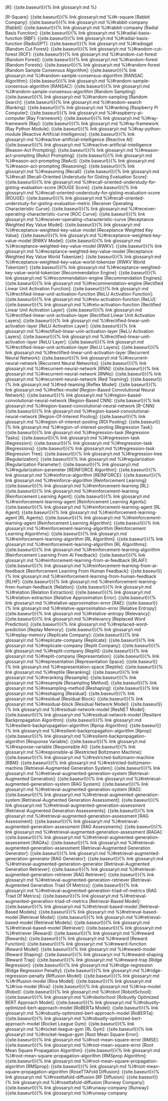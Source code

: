 [R]: {{site.baseurl}}{% link glossary/r.md %}

[R-Square]: {{site.baseurl}}{% link glossary/r.md %}#r-square
[Rabbit Company]: {{site.baseurl}}{% link glossary/r.md %}#rabbit-company
[Rabbit]: {{site.baseurl}}{% link glossary/r.md %}#rabbit-company
[Radial Basis Function]: {{site.baseurl}}{% link glossary/r.md %}#radial-basis-function
[RBF]: {{site.baseurl}}{% link glossary/r.md %}#radial-basis-function
[RadioGPT]: {{site.baseurl}}{% link glossary/r.md %}#radiogpt
[Random Cut Forest]: {{site.baseurl}}{% link glossary/r.md %}#random-cut-forest
[RCF]: {{site.baseurl}}{% link glossary/r.md %}#random-cut-forest
[Random Forest]: {{site.baseurl}}{% link glossary/r.md %}#random-forest
[Random Forests]: {{site.baseurl}}{% link glossary/r.md %}#random-forest
[Random Sample Consensus Algorithm]: {{site.baseurl}}{% link glossary/r.md %}#random-sample-consensus-algorithm
[RANSAC Algorithm]: {{site.baseurl}}{% link glossary/r.md %}#random-sample-consensus-algorithm
[RANSAC]: {{site.baseurl}}{% link glossary/r.md %}#random-sample-consensus-algorithm
[Random Sampling]: {{site.baseurl}}{% link glossary/r.md %}#random-sampling
[Random Search]: {{site.baseurl}}{% link glossary/r.md %}#random-search
[Ranking]: {{site.baseurl}}{% link glossary/r.md %}#ranking
[Raspberry Pi Computer]: {{site.baseurl}}{% link glossary/r.md %}#raspberry-pi-computer
[Ray Framework]: {{site.baseurl}}{% link glossary/r.md %}#ray-framework
[Ray]: {{site.baseurl}}{% link glossary/r.md %}#ray-framework
[Ray Python Module]: {{site.baseurl}}{% link glossary/r.md %}#ray-python-module
[Reactive Artificial Intelligence]: {{site.baseurl}}{% link glossary/r.md %}#reactive-artificial-intelligence
[Reactive AI]: {{site.baseurl}}{% link glossary/r.md %}#reactive-artificial-intelligence
[Reason-Act Prompting]: {{site.baseurl}}{% link glossary/r.md %}#reason-act-prompting
[ReAct Prompting]: {{site.baseurl}}{% link glossary/r.md %}#reason-act-prompting
[ReAct]: {{site.baseurl}}{% link glossary/r.md %}#reason-act-prompting
[Reasoning]: {{site.baseurl}}{% link glossary/r.md %}#reasoning
[Recall]: {{site.baseurl}}{% link glossary/r.md %}#recall
[Recall-Oriented Understudy for Gisting Evaluation Score]: {{site.baseurl}}{% link glossary/r.md %}#recall-oriented-understudy-for-gisting-evaluation-score
[ROUGE Score]: {{site.baseurl}}{% link glossary/r.md %}#recall-oriented-understudy-for-gisting-evaluation-score
[ROUGE]: {{site.baseurl}}{% link glossary/r.md %}#recall-oriented-understudy-for-gisting-evaluation-metric
[Receiver Operating Characteristic Curve]: {{site.baseurl}}{% link glossary/r.md %}#receiver-operating-characteristic-curve
[ROC Curve]: {{site.baseurl}}{% link glossary/r.md %}#receiver-operating-characteristic-curve
[Receptance Weighted Key Value Model]: {{site.baseurl}}{% link glossary/r.md %}#receptance-weighted-key-value-model
[Receptance Weighted Key Value]: {{site.baseurl}}{% link glossary/r.md %}#receptance-weighted-key-value-model
[RWKV Model]: {{site.baseurl}}{% link glossary/r.md %}#receptance-weighted-key-value-model
[RWKV]: {{site.baseurl}}{% link glossary/r.md %}#receptance-weighted-key-value-model
[Receptance Weighted Key Value World Tokenizer]: {{site.baseurl}}{% link glossary/r.md %}#receptance-weighted-key-value-world-tokenizer
[RWKV World Tokenizer]: {{site.baseurl}}{% link glossary/r.md %}#receptance-weighted-key-value-world-tokenizer
[Recommendation Engine]: {{site.baseurl}}{% link glossary/r.md %}#recommendation-engine
[Recommendation Engines]: {{site.baseurl}}{% link glossary/r.md %}#recommendation-engine
[Rectified Linear Unit Activation Function]: {{site.baseurl}}{% link glossary/r.md %}#rectified-linear-unit-activation-function
[ReLU Activation Function]: {{site.baseurl}}{% link glossary/r.md %}#relu-activation-function
[ReLU]: {{site.baseurl}}{% link glossary/r.md %}#relu-activation-function
[Rectified Linear Unit Activation Layer]: {{site.baseurl}}{% link glossary/r.md %}#rectified-linear-unit-activation-layer
[Rectified Linear Unit Activation Layers]: {{site.baseurl}}{% link glossary/r.md %}#rectified-linear-unit-activation-layer
[ReLU Activation Layer]: {{site.baseurl}}{% link glossary/r.md %}#rectified-linear-unit-activation-layer
[ReLU Activation Layers]: {{site.baseurl}}{% link glossary/r.md %}#rectified-linear-unit-activation-layer
[ReLU Layer]: {{site.baseurl}}{% link glossary/r.md %}#rectified-linear-unit-activation-layer
[ReLU Layers]: {{site.baseurl}}{% link glossary/r.md %}#rectified-linear-unit-activation-layer
[Recurrent Neural Network]: {{site.baseurl}}{% link glossary/r.md %}#recurrent-neural-network
[Recurrent Neural Networks]: {{site.baseurl}}{% link glossary/r.md %}#recurrent-neural-network
[RNN]: {{site.baseurl}}{% link glossary/r.md %}#recurrent-neural-network
[RNNs]: {{site.baseurl}}{% link glossary/r.md %}#recurrent-neural-network
[Red Teaming]: {{site.baseurl}}{% link glossary/r.md %}#red-teaming
[Reflex Model]: {{site.baseurl}}{% link glossary/r.md %}#reflex-model
[Region-Based Convolutional Neural Network]: {{site.baseurl}}{% link glossary/r.md %}#region-based-convolutional-neural-network
[Region-Based CNN]: {{site.baseurl}}{% link glossary/r.md %}#region-based-convolutional-neural-network
[R-CNN]: {{site.baseurl}}{% link glossary/r.md %}#region-based-convolutional-neural-network
[Region-Of-Interest Pooling]: {{site.baseurl}}{% link glossary/r.md %}#region-of-interest-pooling
[ROI Pooling]: {{site.baseurl}}{% link glossary/r.md %}#region-of-interest-pooling
[Regression Task]: {{site.baseurl}}{% link glossary/r.md %}#regression-task
[Regression Tasks]: {{site.baseurl}}{% link glossary/r.md %}#regression-task
[Regression]: {{site.baseurl}}{% link glossary/r.md %}#regression-task
[Regressions]: {{site.baseurl}}{% link glossary/r.md %}#regression-task
[Regression Tree]: {{site.baseurl}}{% link glossary/r.md %}#regression-tree
[Regularization]: {{site.baseurl}}{% link glossary/r.md %}#regularization
[Regularization Parameter]: {{site.baseurl}}{% link glossary/r.md %}#regularization-parameter
[REINFORCE Algorithm]: {{site.baseurl}}{% link glossary/r.md %}#reinforce-algorithm
[REINFORCE]: {{site.baseurl}}{% link glossary/r.md %}#reinforce-algorithm
[Reinforcement Learning]: {{site.baseurl}}{% link glossary/r.md %}#reinforcement-learning
[RL]: {{site.baseurl}}{% link glossary/r.md %}#reinforcement-learning
[Reinforcement Learning Agent]: {{site.baseurl}}{% link glossary/r.md %}#reinforcement-learning-agent
[Reinforcement Learning Agents]: {{site.baseurl}}{% link glossary/r.md %}#reinforcement-learning-agent
[RL Agent]: {{site.baseurl}}{% link glossary/r.md %}#reinforcement-learning-agent
[RL Agents]: {{site.baseurl}}{% link glossary/r.md %}#reinforcement-learning-agent
[Reinforcement Learning Algorithm]: {{site.baseurl}}{% link glossary/r.md %}#reinforcement-learning-algorithm
[Reinforcement Learning Algorithms]: {{site.baseurl}}{% link glossary/r.md %}#reinforcement-learning-algorithm
[RL Algorithm]: {{site.baseurl}}{% link glossary/r.md %}#reinforcement-learning-algorithm
[RL Algorithms]: {{site.baseurl}}{% link glossary/r.md %}#reinforcement-learning-algorithm
[Reinforcement Learning From AI Feedback]: {{site.baseurl}}{% link glossary/r.md %}#reinforcement-learning-from-ai-feedback
[RLAIF]: {{site.baseurl}}{% link glossary/r.md %}#reinforcement-learning-from-ai-feedback
[Reinforcement Learning From Human Feedback]: {{site.baseurl}}{% link glossary/r.md %}#reinforcement-learning-from-human-feedback
[RLHF]: {{site.baseurl}}{% link glossary/r.md %}#reinforcement-learning-from-human-feedback
[Relation]: {{site.baseurl}}{% link glossary/r.md %}#relation
[Relation Extraction]: {{site.baseurl}}{% link glossary/r.md %}#relation-extraction
[Relative Approximation Error]: {{site.baseurl}}{% link glossary/r.md %}#relative-approximation-error
[RAE]: {{site.baseurl}}{% link glossary/r.md %}#relative-approximation-error
[Relative Entropy]: {{site.baseurl}}{% link glossary/r.md %}#relative-entropy
[Relevancy]: {{site.baseurl}}{% link glossary/r.md %}#relevancy
[Replaced Word Prediction]: {{site.baseurl}}{% link glossary/r.md %}#replaced-word-prediction
[Replay Memory]: {{site.baseurl}}{% link glossary/r.md %}#replay-memory
[Replicate Company]: {{site.baseurl}}{% link glossary/r.md %}#replicate-company
[Replicate]: {{site.baseurl}}{% link glossary/r.md %}#replicate-company
[Replit Company]: {{site.baseurl}}{% link glossary/r.md %}#replit-company
[Replit]: {{site.baseurl}}{% link glossary/r.md %}#replit-company
[Representation]: {{site.baseurl}}{% link glossary/r.md %}#representation
[Representation Space]: {{site.baseurl}}{% link glossary/r.md %}#representation-space
[Reptile]: {{site.baseurl}}{% link glossary/r.md %}#reptile
[Reranking]: {{site.baseurl}}{% link glossary/r.md %}#reranking
[Resample]: {{site.baseurl}}{% link glossary/r.md %}#resample
[Resampling Method]: {{site.baseurl}}{% link glossary/r.md %}#resampling-method
[Reshaping]: {{site.baseurl}}{% link glossary/r.md %}#reshaping
[Residual]: {{site.baseurl}}{% link glossary/r.md %}#residual
[Residual Block]: {{site.baseurl}}{% link glossary/r.md %}#residual-block
[Residual Network Model]: {{site.baseurl}}{% link glossary/r.md %}#residual-network-model
[ResNET Model]: {{site.baseurl}}{% link glossary/r.md %}#residual-network-model
[Resilient Backpropagation Algorithm]: {{site.baseurl}}{% link glossary/r.md %}#resilient-backpropagation-algorithm
[Rprop Algorithm]: {{site.baseurl}}{% link glossary/r.md %}#resilient-backpropagation-algorithm
[Rprop]: {{site.baseurl}}{% link glossary/r.md %}#resilient-backpropagation-algorithm
[Response Variable]: {{site.baseurl}}{% link glossary/r.md %}#response-variable
[Responsible AI]: {{site.baseurl}}{% link glossary/r.md %}#responsible-ai
[Restricted Boltzmann Machine]: {{site.baseurl}}{% link glossary/r.md %}#restricted-boltzmann-machine
[RBM]: {{site.baseurl}}{% link glossary/r.md %}#restricted-boltzmann-machine
[Retrieval-Augmented Generation System]: {{site.baseurl}}{% link glossary/r.md %}#retrieval-augmented-generation-system
[Retrieval-Augmented Generation]: {{site.baseurl}}{% link glossary/r.md %}#retrieval-augmented-generation-system
[RAG System]: {{site.baseurl}}{% link glossary/r.md %}#retrieval-augmented-generation-system
[RAG]: {{site.baseurl}}{% link glossary/r.md %}#retrieval-augmented-generation-system
[Retrieval-Augmented Generation Assessment]: {{site.baseurl}}{% link glossary/r.md %}#retrieval-augmented-generation-assessment
[Retrieval-Augmented Generation Assessments]: {{site.baseurl}}{% link glossary/r.md %}#retrieval-augmented-generation-assessment
[RAG Assessment]: {{site.baseurl}}{% link glossary/r.md %}#retrieval-augmented-generation-assessment
[RAG Assessments]: {{site.baseurl}}{% link glossary/r.md %}#retrieval-augmented-generation-assessment
[RAGA]: {{site.baseurl}}{% link glossary/r.md %}#retrieval-augmented-generation-assessment
[RAGAs]: {{site.baseurl}}{% link glossary/r.md %}#retrieval-augmented-generation-assessment
[Retrieval-Augmented Generation Generator]: {{site.baseurl}}{% link glossary/r.md %}#retrieval-augmented-generation-generator
[RAG Generator]: {{site.baseurl}}{% link glossary/r.md %}#retrieval-augmented-generation-generator
[Retrieval-Augmented Generation Retriever]: {{site.baseurl}}{% link glossary/r.md %}#retrieval-augmented-generation-retriever
[RAG Retriever]: {{site.baseurl}}{% link glossary/r.md %}#retrieval-augmented-generation-retriever
[Retrieval-Augmented Generation Triad Of Metrics]: {{site.baseurl}}{% link glossary/r.md %}#retrieval-augmented-generation-triad-of-metrics
[RAG Triad Of Metrics]: {{site.baseurl}}{% link glossary/r.md %}#retrieval-augmented-generation-triad-of-metrics
[Retrieval-Based Model]: {{site.baseurl}}{% link glossary/r.md %}#retrieval-based-model
[Retrieval-Based Models]: {{site.baseurl}}{% link glossary/r.md %}#retrieval-based-model
[Retrieval Model]: {{site.baseurl}}{% link glossary/r.md %}#retrieval-based-model
[Retrieval Models]: {{site.baseurl}}{% link glossary/r.md %}#retrieval-based-model
[Retriever]: {{site.baseurl}}{% link glossary/r.md %}#retriever
[Reward]: {{site.baseurl}}{% link glossary/r.md %}#reward
[Rewards]: {{site.baseurl}}{% link glossary/r.md %}#reward
[Reward Function]: {{site.baseurl}}{% link glossary/r.md %}#reward-function
[Reward Model]: {{site.baseurl}}{% link glossary/r.md %}#reward-model
[Reward Shaping]: {{site.baseurl}}{% link glossary/r.md %}#reward-shaping
[Reward Trap]: {{site.baseurl}}{% link glossary/r.md %}#reward-trap
[Ridge Regression]: {{site.baseurl}}{% link glossary/r.md %}#ridge-regression
[Ridge Regression Penalty]: {{site.baseurl}}{% link glossary/r.md %}#ridge-regression-penalty
[Riffusion Model]: {{site.baseurl}}{% link glossary/r.md %}#riffusion-model
[Riva Model]: {{site.baseurl}}{% link glossary/r.md %}#riva-model
[Riva]: {{site.baseurl}}{% link glossary/r.md %}#riva-model
[Robot]: {{site.baseurl}}{% link glossary/r.md %}#robot
[RobotSchool]: {{site.baseurl}}{% link glossary/r.md %}#robotschool
[Robustly Optimized BERT Approach Model]: {{site.baseurl}}{% link glossary/r.md %}#robustly-optimized-bert-approach-model
[RoBERTa Model]: {{site.baseurl}}{% link glossary/r.md %}#robustly-optimized-bert-approach-model
[RoBERTa]: {{site.baseurl}}{% link glossary/r.md %}#robustly-optimized-bert-approach-model
[Rocket League Gym]: {{site.baseurl}}{% link glossary/r.md %}#rocket-league-gym
[RL Gym]: {{site.baseurl}}{% link glossary/r.md %}#rocket-league-gym
[Root Mean Square Error]: {{site.baseurl}}{% link glossary/r.md %}#root-mean-square-error
[RMSE]: {{site.baseurl}}{% link glossary/r.md %}#root-mean-square-error
[Root Mean Square Propagation Algorithm]: {{site.baseurl}}{% link glossary/r.md %}#root-mean-square-propagation-algorithm
[RMSprop Algorithm]: {{site.baseurl}}{% link glossary/r.md %}#root-mean-square-propagation-algorithm
[RMSprop]: {{site.baseurl}}{% link glossary/r.md %}#root-mean-square-propagation-algorithm
[RoseTTAFold Diffusion]: {{site.baseurl}}{% link glossary/r.md %}#rosettafold-diffusion
[RF Diffusion]: {{site.baseurl}}{% link glossary/r.md %}#rosettafold-diffusion
[Runway Company]: {{site.baseurl}}{% link glossary/r.md %}#runway-company
[Runway]: {{site.baseurl}}{% link glossary/r.md %}#runway-company
